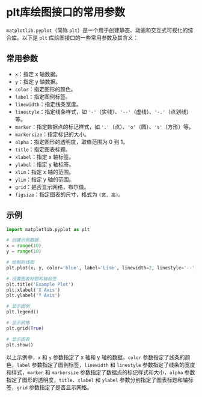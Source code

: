 # plt库绘图接口的常用参数

`matplotlib.pyplot`（简称 `plt`）是一个用于创建静态、动画和交互式可视化的综合库。以下是 `plt` 库绘图接口的一些常用参数及其含义：

## 常用参数

- `x`：指定 x 轴数据。
- `y`：指定 y 轴数据。
- `color`：指定图形的颜色。
- `label`：指定图例标签。
- `linewidth`：指定线条宽度。
- `linestyle`：指定线条样式，如 `'-'`（实线）、`'--'`（虚线）、`'-.'`（点划线）等。
- `marker`：指定数据点的标记样式，如 `'.'`（点）、`'o'`（圆）、`'s'`（方形）等。
- `markersize`：指定标记的大小。
- `alpha`：指定图形的透明度，取值范围为 0 到 1。
- `title`：指定图表标题。
- `xlabel`：指定 x 轴标签。
- `ylabel`：指定 y 轴标签。
- `xlim`：指定 x 轴的范围。
- `ylim`：指定 y 轴的范围。
- `grid`：是否显示网格，布尔值。
- `figsize`：指定图表的尺寸，格式为 `(宽, 高)`。

## 示例

```python
import matplotlib.pyplot as plt

# 创建示例数据
x = range(10)
y = range(10)

# 绘制折线图
plt.plot(x, y, color='blue', label='Line', linewidth=2, linestyle='--', marker='o', markersize=5, alpha=0.7)

# 设置图表标题和轴标签
plt.title('Example Plot')
plt.xlabel('X Axis')
plt.ylabel('Y Axis')

# 显示图例
plt.legend()

# 显示网格
plt.grid(True)

# 显示图表
plt.show()
```

以上示例中，`x` 和 `y` 参数指定了 x 轴和 y 轴的数据，`color` 参数指定了线条的颜色，`label` 参数指定了图例标签，`linewidth` 和 `linestyle` 参数指定了线条的宽度和样式，`marker` 和 `markersize` 参数指定了数据点的标记样式和大小，`alpha` 参数指定了图形的透明度，`title`、`xlabel` 和 `ylabel` 参数分别指定了图表标题和轴标签，`grid` 参数指定了是否显示网格。

